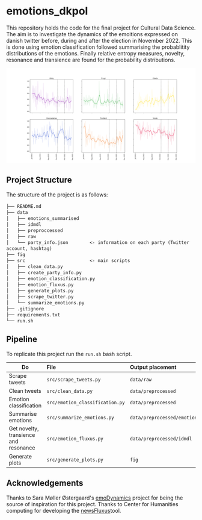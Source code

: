 # emotions_dkpol
This repository holds the code for the final project for Cultural Data Science. The aim is to investigate the dynamics of the emoitions expressed on danish twitter before, during and after the election in November 2022. This is done using emotion classification followed summarising the probablitity distributions of the emotions. Finally relative entropy measures, novelty, resonance and transience are found for the probability distributions. 

![image](fig/all_emotions_normalized.png)

## Project Structure
The structure of the project is as follows:

```
├── README.md                                       
├── data     
│   ├── emotions_summarised    
│   ├── idmdl
│   ├── preproccessed   
│   ├── raw
│   └── party_info.json        <- information on each party (Twitter account, hashtag)  
├── fig                   
├── src                        <- main scripts
│   ├── clean_data.py
│   ├── create_party_info.py
│   ├── emotion_classification.py
│   ├── emotion_fluxus.py
│   ├── generate_plots.py
│   ├── scrape_twitter.py
│   └── summarize_emotions.py
├── .gitignore
├── requirements.txt
└── run.sh
```

## Pipeline
To replicate this project run the ```run.sh``` bash script.

| Do | File| Output placement |
|-----------|:------------|:--------|
Scrape tweets | ```src/scrape_tweets.py```| ```data/raw```
Clean tweets | ```src/clean_data.py``` | ```data/preprocessed```
Emotion classification | ```src/emotion_classification.py``` | ```data/preprocessed```
Summarise emotions | ```src/summarize_emotions.py``` | ```data/preprocessed/emotions_summarised```
Get novelty, transience and resonance | ```src/emotion_fluxus.py``` | ```data/preprocessed/idmdl```
Generate plots | ```src/generate_plots.py``` | ```fig```


## Acknowledgements
Thanks to Sara Møller Østergaard's [emoDynamics](https://github.com/saraoe/emoDynamics) project for being the source of inspiration for this project. Thanks to Center for Humanities computing for developing the [newsFluxus](https://github.com/centre-for-humanities-computing/newsFluxus)tool.